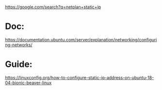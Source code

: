 https://google.com/search?q=netplan+static+ip

# Doc:
https://documentation.ubuntu.com/server/explanation/networking/configuring-networks/

# Guide:
https://linuxconfig.org/how-to-configure-static-ip-address-on-ubuntu-18-04-bionic-beaver-linux
